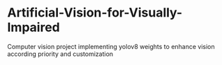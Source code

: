# Artificial-Vision-for-Visually-Impaired
Computer vision project implementing yolov8 weights to enhance vision according priority and customization
